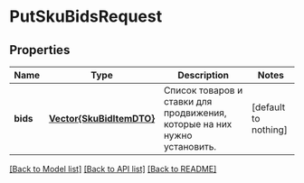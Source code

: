 # PutSkuBidsRequest


## Properties
Name | Type | Description | Notes
------------ | ------------- | ------------- | -------------
**bids** | [**Vector{SkuBidItemDTO}**](SkuBidItemDTO.md) | Список товаров и ставки для продвижения, которые на них нужно установить. | [default to nothing]


[[Back to Model list]](../README.md#models) [[Back to API list]](../README.md#api-endpoints) [[Back to README]](../README.md)


